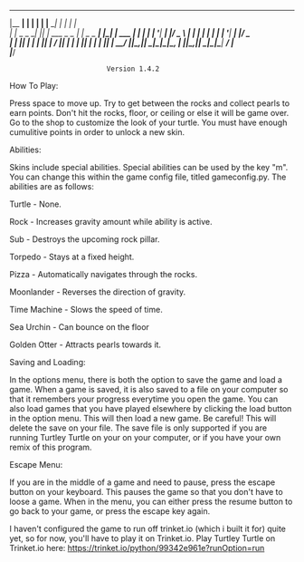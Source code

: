   _______         _   _              _______         _   _      
 |__   __|       | | | |            |__   __|       | | | |     
    | |_   _ _ __| |_| | ___ _   _     | |_   _ _ __| |_| | ___ 
    | | | | | '__| __| |/ _ \ | | |    | | | | | '__| __| |/ _ \
    | | |_| | |  | |_| |  __/ |_| |    | | |_| | |  | |_| |  __/
    |_|\__,_|_|   \__|_|\___|\__, |    |_|\__,_|_|   \__|_|\___|
                              __/ |                             
                             |___/                              
~~~~~~~~~~~~~~~~~~~~~~~~~~~~~~~~~~~~~~~~~~~~~~~~~~~~~~~~~~~~~~~~
                        Version 1.4.2
~~~~~~~~~~~~~~~~~~~~~~~~~~~~~~~~~~~~~~~~~~~~~~~~~~~~~~~~~~~~~~~~

How To Play:

  Press space to move up. Try to get between the rocks and collect pearls
to earn points. Don't hit the rocks, floor, or ceiling or else it will be
game over. Go to the shop to customize the look of your turtle. You must
have enough cumulitive points in order to unlock a new skin.

Abilities:

  Skins include special abilities. Special abilities can be used by the key "m".
You can change this within the game config file, titled gameconfig.py. The abilities
are as follows:

  Turtle - None.
  
  Rock - Increases gravity amount while ability is active.
  
  Sub - Destroys the upcoming rock pillar.
  
  Torpedo - Stays at a fixed height.
  
  Pizza - Automatically navigates through the rocks.
  
  Moonlander - Reverses the direction of gravity.
  
  Time Machine - Slows the speed of time.
  
  Sea Urchin - Can bounce on the floor
  
  Golden Otter - Attracts pearls towards it.
  
Saving and Loading:

  In the options menu, there is both the option to save the game and load a game.
When a game is saved, it is also saved to a file on your computer so that it remembers
your progress everytime you open the game. You can also load games that you have played
elsewhere by clicking the load button in the option menu. This will then load a new game.
Be careful! This will delete the save on your file. The save file is only supported if
you are running Turtley Turtle on your on your computer, or if you have your own remix
of this program.

Escape Menu:

  If you are in the middle of a game and need to pause, press the escape button on
your keyboard. This pauses the game so that you don't have to loose a game. When in
the menu, you can either press the resume button to go back to your game, or press
the escape key again.


I haven't configured the game to run off trinket.io (which i built it for) quite yet, so for now, you'll have to play it on Trinket.io.
Play Turtley Turtle on Trinket.io here: https://trinket.io/python/99342e961e?runOption=run
